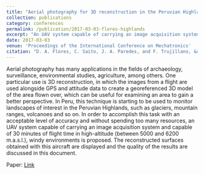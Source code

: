 ```yaml
---
title: "Aerial photography for 3D reconstruction in the Peruvian Highlands through a fixed-wing UAV system"
collection: publications
category: conferences
permalink: /publication/2017-03-03-flores-highlands
excerpt: "An UAV system capable of carrying an image acquisition system and capable of 30 minutes of flight time in high-altitude (between 5000 and 6200 m.a.s.l.), windy environments is proposed"
date: 2017-03-03
venue: 'Proceedings of the International Conference on Mechatronics'
citation: "D. A. Flores, C. Saito, J. A. Paredes, and F. Trujillano, &quot;Aerial photography for 3D reconstruction in the Peruvian Highlands through a fixed-wing UAV system,&quot; in <i>Proc. Int. Conf. Mechatron. (ICM),</i> IEEE, 2017, pp. 388–392."
---
```


Aerial photography has many applications in the fields of archaeology, surveillance, environmental studies, agriculture, among others. One particular use is 3D reconstruction, in which the images from a flight are used alongside GPS and attitude data to create a georeferenced 3D model of the area flown over, which can be useful for examining an area to gain a better perspective. In Peru, this technique is starting to be used to monitor landscapes of interest in the Peruvian Highlands, such as glaciers, mountain ranges, volcanoes and so on. In order to accomplish this task with an acceptable level of accuracy and without spending too many resources, an UAV system capable of carrying an image acquisition system and capable of 30 minutes of flight time in high-altitude (between 5000 and 6200 m.a.s.l.), windy environments is proposed. The reconstructed surfaces obtained with this aircraft are displayed and the quality of the results are discussed in this document.

Paper: <a href = "https://ieeexplore.ieee.org/document/7921137"> Link </a>
